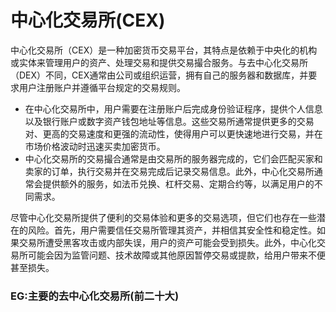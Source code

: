 # 中心化交易所(CEX)

中心化交易所（CEX）是一种加密货币交易平台，其特点是依赖于中央化的机构或实体来管理用户的资产、处理交易和提供交易撮合服务。与去中心化交易所（DEX）不同，CEX通常由公司或组织运营，拥有自己的服务器和数据库，并要求用户注册账户并遵循平台规定的交易规则。

- 在中心化交易所中，用户需要在注册账户后完成身份验证程序，提供个人信息以及银行账户或数字资产钱包地址等信息。这些交易所通常提供更多的交易对、更高的交易速度和更强的流动性，使得用户可以更快速地进行交易，并在市场价格波动时迅速买卖加密货币。
- 中心化交易所的交易撮合通常是由交易所的服务器完成的，它们会匹配买家和卖家的订单，执行交易并在交易完成后记录交易信息。此外，中心化交易所通常会提供额外的服务，如法币兑换、杠杆交易、定期合约等，以满足用户的不同需求。

尽管中心化交易所提供了便利的交易体验和更多的交易选项，但它们也存在一些潜在的风险。首先，用户需要信任交易所管理其资产，并相信其安全性和稳定性。如果交易所遭受黑客攻击或内部失误，用户的资产可能会受到损失。此外，中心化交易所可能会因为监管问题、技术故障或其他原因暂停交易或提款，给用户带来不便甚至损失。

### **EG:主要的去中心化交易所(前二十大)**

